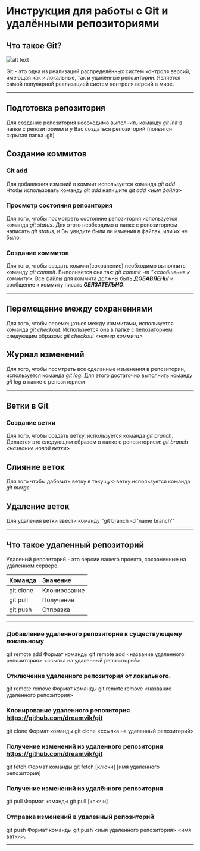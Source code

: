 # Инструкция для работы с Git и удалёнными репозиториями

## Что такое Git?
![alt text](https://www.iconninja.com/files/236/292/923/github-network-logo-online-media-social-icon.png "Logo git")

Git - это одна из реализаций распределённых систем контроля версий, имеющая как и локальные, так и удалённые репозитории. Является самой популярной реализацией систем контроля версий в мире.
___

## Подготовка репозитория
Для создание репозитория необходимо выполнить команду *_git init_*  в папке с репозиторием и у Вас создаться репозиторий (появится скрытая папка .git)

## Создание коммитов

### Git add
Для добавления измений в коммит используется команда *git add*. Чтобы использовать команду *git add* напишите *git add <имя файла>*

### Просмотр состояния репозитория
Для того, чтобы посмотреть состояние репозитория используется команда *git status*. Для этого необходимо в папке с репозиторием написать *git status*, и Вы увидите были ли измения в файлах, или их не было.

### Создание коммитов
Для того, чтобы создать коммит(сохранение) необходимо выполнить команду *git commit*. Выполняется она так: *git commit -m "<сообщение к коммиту>*. Все файлы для коммита должны быть ***ДОБАВЛЕНЫ*** и сообщение к коммиту писать ***ОБЯЗАТЕЛЬНО***.

___
## Перемещение между сохранениями
Для того, чтобы перемещаться между коммитами, используется команда *git checkout*. Используется она в папке с пепозиторием следующим образом: *git checkout <номер коммита>*

## Журнал изменений
Для того, чтобы посмтреть все сделанные изменения в репозитории, используется команда *git log*. Для этого достаточно выполнить команду *git log* в папке с репозиторием

___
## Ветки в Git

### Создание ветки

Для того, чтобы создать ветку, используется команда *git branch*. Делается это следующим образом в папке с репозиторием: *git branch <название новой ветки>*

## Слияние веток

Для того чтобы дабавить ветку в текущую ветку используется команда *git merge <name branch>*

## Удаление веток
Для удаления ветки ввести команду "git branch -d 'name branch'"
___

## Что такое удаленный репозиторий 
Удаленый репозиторий - это версии вашего проекта, сохраненные на удаленном сервере. 

| Команда       | Значение      
| ------------- |:------------ 
| git clone     | Клонирование 
| git pull      | Получение      
| git push      | Отправка      

___
### Добавление удаленного репозитория к существующему локальному
git remote add
Формат команды git remote add <название удаленного репозитория> <ссылка на удаленный репозиторий>

### Отключение удаленного репозитория от локального. 
git remote remove
Формат команды git remote remove <название удаленного репозитория>

### Клонирование удаленного репозитория <https://github.com/dreamvik/git>
git clone
Формат команды git clone <ссылка на удаленный репозиторий>

### Получение изменений из удаленного репозитория <https://github.com/dreamvik/git>
git fetch
Формат команды git fetch [ключи] [имя удаленного репозитория] 

### Получение изменений из удалённого репозитория
git pull
Формат команды git pull  [ключи]

### Отправка изменений в удаленный репозиторий
git push
Формат команды git push <имя удаленного репозитория> <имя ветки>.

___